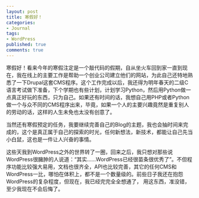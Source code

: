 ```yaml
---
layout: post
title: 寒假好！
categories:
- Journal
tags:
- WordPress
published: true
comments: true
---
```

<p>寒假好！看来今年的寒假注定是一个敲代码的假期，自从坐火车回到家一直到现在，我在线上的主要工作是帮助一个创业公司建立他们的网站，为此自己还特地熟悉了一下Drupal这套CMS程序。这个工作完成以后，我还得为明年春天的二级C语言考试做下准备，下个学期也有些计划，计划学习Python，然后用Python做一点真正好玩的东西，只为自己。如果还有时间的话，我想自己用PHP或者Python做一个与众不同的CMS程序出来，毕竟，如果一个人的主要兴趣竟然是重复别人的劳动的话，这样的人生未免也太没有创意了。</p>

<p>当然还有寒假预定的任务，我要继续完善自己的Blog的主题，我也会抽时间来完成的，这个是真正属于自己的探索的时光，任何新想法，新技术，都能让自己先当小白鼠，这也是一件让人兴奋的事情。</p>

<p>这些天我到WordPress之外的世界转了一圈，回来之后，我只想对那些说WordPress很臃肿的人说道：“其实……WordPress已经很苗条很优秀了”。不但程序功能比较强大易用，文档也很齐全，API也比较完善，其它的任何CMS和WordPress一比，哪怕在体积上，都不是一个数量级的。前些日子我还在抱怨WordPress的复杂程度，但现在，我已经完完全全想通了， 用这东西，准没错，至少我现在不会后悔了。</p>
